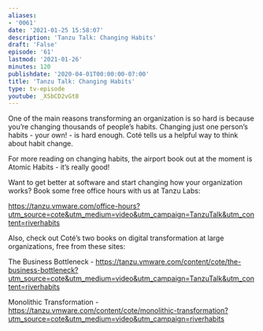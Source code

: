 ```yaml
---
aliases:
- '0061'
date: '2021-01-25 15:58:07'
description: 'Tanzu Talk: Changing Habits'
draft: 'False'
episode: '61'
lastmod: '2021-01-26'
minutes: 120
publishdate: '2020-04-01T00:00:00-07:00'
title: 'Tanzu Talk: Changing Habits'
type: tv-episode
youtube: _XSbCD2vGt8
---
```


One of the main reasons transforming an organization is so hard is because you’re changing thousands of people’s habits. Changing just one person’s habits - your own! - is hard enough. Coté tells us a helpful way to think about habit change.

For more reading on changing habits, the airport book out at the moment is Atomic Habits - it’s really good!

Want to get better at software and start changing how your organization works? Book some free office hours with us at Tanzu Labs:

https://tanzu.vmware.com/office-hours?utm_source=cote&utm_medium=video&utm_campaign=TanzuTalk&utm_content=riverhabits

Also, check out Coté’s two books on digital transformation at large organizations, free from these sites:

The Business Bottleneck - https://tanzu.vmware.com/content/cote/the-business-bottleneck?utm_source=cote&utm_medium=video&utm_campaign=TanzuTalk&utm_content=riverhabits

Monolithic Transformation - https://tanzu.vmware.com/content/cote/monolithic-transformation?utm_source=cote&utm_medium=video&utm_campaign=riverhabits